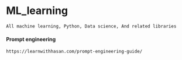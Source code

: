 # ML_learning
```All machine learning, Python, Data science, And related libraries```


#### Prompt engineering 
```https://learnwithhasan.com/prompt-engineering-guide/```
